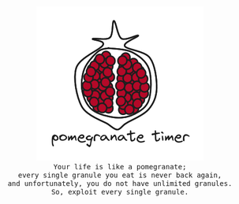 <p align="center">
  <img src="assets/logo.png"><br>
  <samp>
    Your life is like a pomegranate;<br>
    every single granule you eat is never back again,<br>
    and unfortunately, you do not have unlimited granules.<br>
    So, exploit every single granule.
  </samp>
</p>

